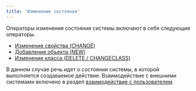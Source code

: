 ```yaml
---
title: 'Изменение состояния'
---
```


Операторы изменения состояния системы включают в себя следующие операторы.

-   [Изменение свойства (CHANGE)](Изменение_свойства_CHANGE.md)
-   [Добавление объекта (NEW)](Добавление_объектов_NEW.md)
-   [Изменение класса (DELETE / CHANGECLASS)](Изменение_класса_CHANGECLASS_DELETE.md)

В данном случае речь идет о состоянии системы, в которой выполняется создаваемое действие. Взаимодействие с внешними системами включено в раздел [взаимодействие с пользователем](Взаимодействие_с_пользователем_ИС.md).
